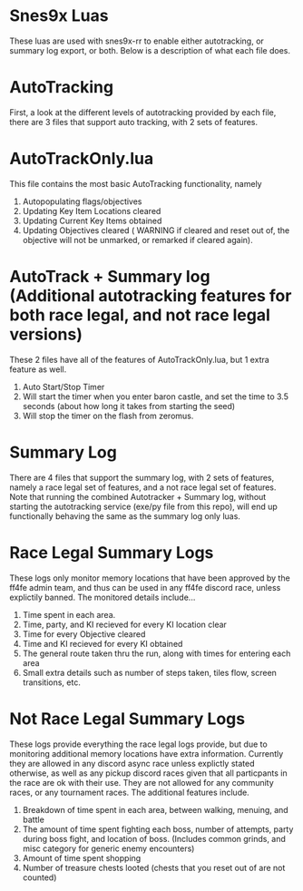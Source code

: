 # Snes9x Luas

These luas are used with snes9x-rr to enable either autotracking, or summary log export, or both. Below is a description of what each file does.

# AutoTracking

First, a look at the different levels of autotracking provided by each file, there are 3 files that support auto tracking, with 2 sets of features.

# AutoTrackOnly.lua
This file contains the most basic AutoTracking functionality, namely 

1. Autopopulating flags/objectives
2. Updating Key Item Locations cleared
3. Updating Current Key Items obtained
4. Updating Objectives cleared ( WARNING if cleared and reset out of, the objective will not be unmarked, or remarked if cleared again). 

# AutoTrack + Summary log (Additional autotracking features for both race legal, and not race legal versions)

These 2 files have all of the features of AutoTrackOnly.lua, but 1 extra feature as well.

1. Auto Start/Stop Timer 
  1. Will start the timer when you enter baron castle, and set the time to 3.5 seconds (about how long it takes from starting the seed)
  2. Will stop the timer on the flash from zeromus. 


# Summary Log

There are 4 files that support the summary log, with 2 sets of features, namely a race legal set of features, and a not race legal set of features. Note that running the combined Autotracker + Summary log, without starting the autotracking service (exe/py file from this repo), will end up functionally behaving the same as the summary log only luas. 

# Race Legal Summary Logs

These logs only monitor memory locations that have been approved by the ff4fe admin team, and thus can be used in any ff4fe discord race, unless explictily banned. The monitored details include...

1. Time spent in each area.
2. Time, party, and KI recieved for every KI location clear
3. Time for every Objective cleared
4. Time and KI recieved for every KI obtained
5. The general route taken thru the run, along with times for entering each area
6. Small extra details such as number of steps taken, tiles flow, screen transitions, etc. 

# Not Race Legal Summary Logs

These logs provide everything the race legal logs provide, but due to monitoring additional memory locations have extra information. Currently they are allowed in any discord async race unless explictly stated otherwise, as well as any pickup discord races given that all particpants in the race are ok with their use. They are not allowed for any community races, or any tournament races. The additional features include.

1. Breakdown of time spent in each area, between walking, menuing, and battle
2. The amount of time spent fighting each boss, number of attempts, party during boss fight, and location of boss. (Includes common grinds, and misc category for generic enemy encounters)
3. Amount of time spent shopping
4. Number of treasure chests looted (chests that you reset out of are not counted)

